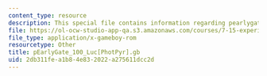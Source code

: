 ```yaml
---
content_type: resource
description: This special file contains information regarding pearlygate_100_luc.
file: https://ol-ocw-studio-app-qa.s3.amazonaws.com/courses/7-15-experimental-molecular-genetics-spring-2015/2db311fea1b84e832022a275611dcc2d_pEarlyGate_100_Luc-PhotPyr.gb
file_type: application/x-gameboy-rom
resourcetype: Other
title: pEarlyGate_100_Luc[PhotPyr].gb
uid: 2db311fe-a1b8-4e83-2022-a275611dcc2d
---
```

